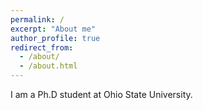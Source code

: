 ```yaml
---
permalink: /
excerpt: "About me"
author_profile: true
redirect_from: 
  - /about/
  - /about.html
---
```


I am a Ph.D student at Ohio State University.

